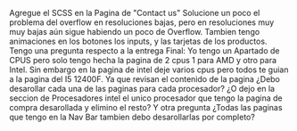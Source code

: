 Agregue el SCSS en la Pagina de "Contact us" Solucione un poco el problema del overflow en resoluciones bajas, pero en resoluciones muy muy bajas aún sigue habiendo un poco de Overflow.
Tambien tengo animaciones en los botones los inputs, y las tarjetas de los productos.
Tengo una pregunta respecto a la entrega Final: Yo tengo un Apartado de CPUS pero solo tengo hecha la pagina de 2 cpus 1 para AMD y otro para Intel. Sin embargo en la pagina de intel deje varios cpus pero todos te guian a la pagina del I5 12400F. Ya que revisan el contenido de la pagina ¿Debo desarollar cada una de las paginas para cada procesador? ¿O dejo en la seccion de Procesadores intel el unico procesador que tengo la pagina de compra desarollada y elimino el resto?
Y otra pregunta ¿Todas las paginas que tengo en la Nav Bar tambien debo desarollarlas por completo?
